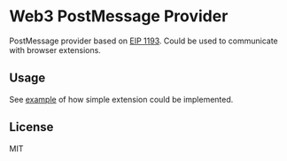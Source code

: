 # Web3 PostMessage Provider

PostMessage provider based on [EIP 1193](https://github.com/ethereum/EIPs/pull/1193).
Could be used to communicate with browser extensions.

## Usage

See [example](./example.js) of how simple extension could be implemented.

## License

MIT
